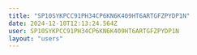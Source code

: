 ```yaml
---
title: "SP10SYKPCC91PH34CP6KN6K409HT6ARTGFZPYDP1N"
date: 2024-12-10T12:13:24.564Z
user: SP10SYKPCC91PH34CP6KN6K409HT6ARTGFZPYDP1N
layout: "users"
---
```

    
